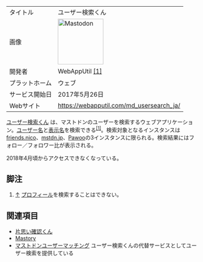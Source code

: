 <div>

|                |                                                                                                                                                                                                                                                                                                        |
|----------------|--------------------------------------------------------------------------------------------------------------------------------------------------------------------------------------------------------------------------------------------------------------------------------------------------------|
| タイトル       | ユーザー検索くん                                                                                                                                                                                                                                                                                       |
| 画像           | [<img src="/images/thumb/0/00/Mastodon_logo.png/120px-Mastodon_logo.png" srcset="/images/thumb/0/00/Mastodon_logo.png/180px-Mastodon_logo.png 1.5x, /images/0/00/Mastodon_logo.png 2x" width="120" height="120" alt="Mastodon" />](/%E3%83%95%E3%82%A1%E3%82%A4%E3%83%AB:Mastodon_logo.png "Mastodon") |
| 開発者         | WebAppUtil <a href="https://webapputil.com/" rel="nofollow">[1]</a>                                                                                                                                                                                                                                    |
| プラットホーム | ウェブ                                                                                                                                                                                                                                                                                                 |
| サービス開始日 | 2017年5月26日                                                                                                                                                                                                                                                                                          |
| Webサイト      | <a href="https://webapputil.com/md_usersearch_ja/" rel="nofollow">https://webapputil.com/md_usersearch_ja/</a>                                                                                                                                                                                         |

  
<a href="https://webapputil.com/md_usersearch_ja/" rel="nofollow">ユーザー検索くん</a> は、マストドンのユーザーを検索するウェブアプリケーション。[ユーザー名](/%E3%83%A6%E3%83%BC%E3%82%B6%E3%83%BC%E5%90%8D "ユーザー名")と[表示名](/%E8%A1%A8%E7%A4%BA%E5%90%8D "表示名")を検索できる<sup>[\[1\]](#cite_note-1)</sup>。検索対象となるインスタンスは[friends.nico](/Friends.nico "Friends.nico")、[mstdn.jp](/Mstdn.jp "Mstdn.jp")、[Pawoo](/Pawoo "Pawoo")の3インスタンスに限られる。検索結果にはフォロー／フォロワー比が表示される。

2018年4月頃からアクセスできなくなっている。

## 脚注

<div>

1.  [↑](#cite_ref-1) [プロフィール](/%E3%83%97%E3%83%AD%E3%83%95%E3%82%A3%E3%83%BC%E3%83%AB "プロフィール")を検索することはできない。

</div>

## 関連項目

-   [片思い確認くん](/%E7%89%87%E6%80%9D%E3%81%84%E7%A2%BA%E8%AA%8D%E3%81%8F%E3%82%93 "片思い確認くん")
-   [Mastory](/Mastory "Mastory")
-   [マストドンユーザーマッチング](/%E3%83%9E%E3%82%B9%E3%83%88%E3%83%89%E3%83%B3%E3%83%A6%E3%83%BC%E3%82%B6%E3%83%BC%E3%83%9E%E3%83%83%E3%83%81%E3%83%B3%E3%82%B0 "マストドンユーザーマッチング") ユーザー検索くんの代替サービスとしてユーザー検索を提供している

</div>
